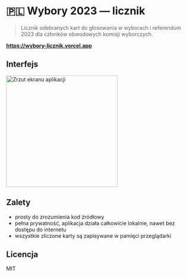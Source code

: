 # 🇵🇱 Wybory 2023 — licznik

> Licznik odebranych kart do głosowania w wyborach i referendum 2023 dla członków obwodowych komisji wyborczych.

**https://wybory-licznik.vercel.app**

## Interfejs

<img src="https://github.com/xxczaki/wybory-2023-licznik/assets/22645979/f5a6fd36-28ba-4a2e-9777-926bbeeb1de1" alt="Zrzut ekranu aplikacji" width="300"/>

## Zalety
- prosty do zrozumienia kod źródłowy
- pełna prywatność, aplikacja działa całkowicie lokalnie, nawet bez dostępu do internetu
- wszystkie zliczone karty są zapisywane w pamięci przeglądarki

## Licencja

MIT
